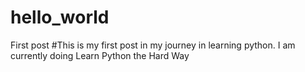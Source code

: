 # hello_world
First post
#This is my first post in my journey in learning python. I am currently doing Learn Python the Hard Way
